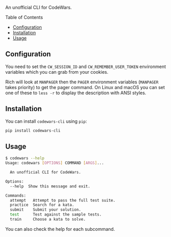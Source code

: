 An unofficial CLI for CodeWars.

Table of Contents

- [Configuration](#configuration)
- [Installation](#installation)
- [Usage](#usage)

## Configuration

You need to set the `CW_SESSION_ID` and `CW_REMEMBER_USER_TOKEN` environment variables which you can grab from your cookies.

Rich will look at `MANPAGER` then the `PAGER` environment variables (`MANPAGER` takes priority) to get the pager command. On Linux and macOS you can set one of these to `less -r` to display the description with ANSI styles.

## Installation

You can install `codewars-cli` using `pip`:

```sh
pip install codewars-cli
```

## Usage

```sh
$ codewars --help
Usage: codewars [OPTIONS] COMMAND [ARGS]...

  An unofficial CLI for CodeWars.

Options:
  --help  Show this message and exit.

Commands:
  attempt   Attempt to pass the full test suite.
  practice  Search for a kata.
  submit    Submit your solution.
  test      Test against the sample tests.
  train     Choose a kata to solve.
```

You can also check the help for each subcommand.
